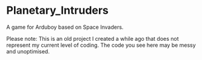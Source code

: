 # Planetary_Intruders
A game for Arduboy based on Space Invaders.

Please note: This is an old project I created a while ago that does not represent my current level of coding. The code you see here may be messy and unoptimised.
